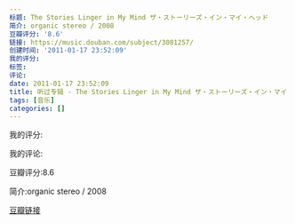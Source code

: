 ```yaml
---
标题: The Stories Linger in My Mind ザ・ストーリーズ・イン・マイ・ヘッド
简介: organic stereo / 2008
豆瓣评分: '8.6'
链接: https://music.douban.com/subject/3081257/
创建时间: '2011-01-17 23:52:09'
我的评分:
标签:
评论:
date: 2011-01-17 23:52:09
title: 听过专辑 - The Stories Linger in My Mind ザ・ストーリーズ・イン・マイ・ヘッド
tags: [音乐]
categories: []
---
```


我的评分:

我的评论:

豆瓣评分:8.6

简介:organic stereo / 2008

[豆瓣链接](https://music.douban.com/subject/3081257/)

